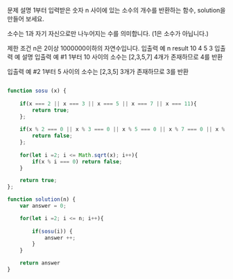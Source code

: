 문제 설명
1부터 입력받은 숫자 n 사이에 있는 소수의 개수를 반환하는 함수, solution을 만들어 보세요.

소수는 1과 자기 자신으로만 나누어지는 수를 의미합니다.
(1은 소수가 아닙니다.)

제한 조건
n은 2이상 1000000이하의 자연수입니다.
입출력 예
n	result 
10	4
5	3
입출력 예 설명
입출력 예 #1
1부터 10 사이의 소수는 [2,3,5,7] 4개가 존재하므로 4를 반환

입출력 예 #2
1부터 5 사이의 소수는 [2,3,5] 3개가 존재하므로 3를 반환

```javascript

function sosu (x) {
    
    if(x === 2 || x === 3 || x === 5 || x === 7 || x === 11){
        return true;
    };
    
    if(x % 2 === 0 || x % 3 === 0 || x % 5 === 0 || x % 7 === 0 || x % 11 === 0){
        return false;
    };
    
    for(let i =2; i <= Math.sqrt(x); i++){
        if(x % i === 0) return false;
    }

    return true;
};

function solution(n) {
    var answer = 0;

    for(let i =2; i <= n; i++){
        
        if(sosu(i)) {
            answer ++;
        }
    }

    return answer
}
